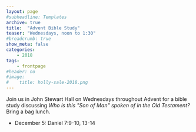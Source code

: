 ```yaml
---
layout: page
#subheadline: Templates
archive: true
title:  "Advent Bible Study"
teaser: "Wednesdays, noon to 1:30"
#breadcrumb: true
show_meta: false
categories:
    - 2018
tags:
    - frontpage
#header: no
#image:
#    title: holly-sale-2018.png
---
```

Join us in John Stewart Hall on Wednesdays throughout Advent for a bible study discussing *Who is this "Son of Man" spoken of in the Old Testament?*  Bring a bag lunch.

* December 5: Daniel 7:9-10, 13-14
